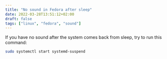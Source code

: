 ```yaml
---
title: "No sound in Fedora after sleep"
date: 2022-03-28T13:51:12+02:00
draft: false
tags: ["linux", "fedora", "sound"]
---
```


If you have no sound after the system comes back from sleep, try to run this command:
```bash
sudo systemctl start systemd-suspend
```
